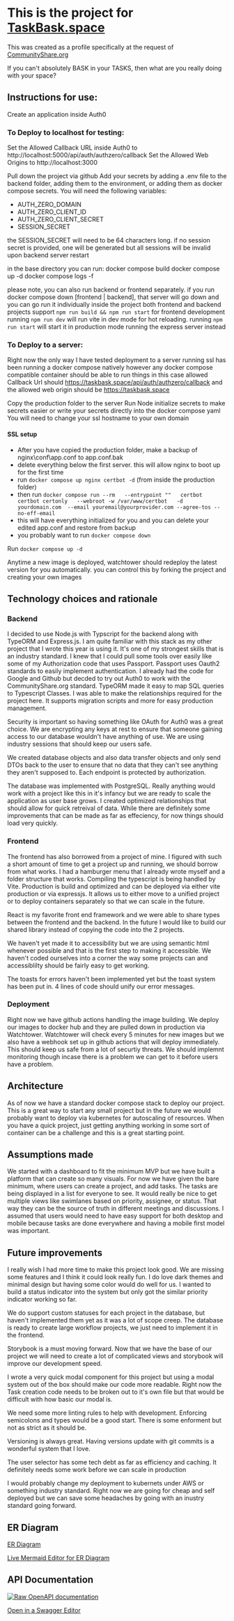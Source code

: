 # This is the project for [TaskBask.space](https://taskbask.space/)
This was created as a profile specifically at the request of [CommunityShare.org](https://www.communityshare.org/)

If you can't absolutely BASK in your TASKS, then what are you really doing with your space?

## Instructions for use:
Create an application inside Auth0

### To Deploy to localhost for testing:
Set the Allowed Callback URL inside Auth0 to http://localhost:5000/api/auth/authzero/callback
Set the Allowed Web Origins to http://localhost:3000

Pull down the project via github
Add your secrets by adding a .env file to the backend folder, adding them to the environment, or adding them as docker compose secrets.  You will need the following variables:
- AUTH_ZERO_DOMAIN
- AUTH_ZERO_CLIENT_ID
- AUTH_ZERO_CLIENT_SECRET
- SESSION_SECRET

the SESSION_SECRET will need to be 64 characters long.  if no session secret is provided, one will be generated but all sessions will be invalid upon backend server restart

in the base directory you can run:
docker compose build
docker compose up -d
docker compose logs -f

please note, you can also run backend or frontend separately.  if you run docker compose down [frontend | backend], that server will go down and you can go run it individually inside the project
both frontend and backend projects support `npm run build && npm run start`
for frontend development running `npm run dev` will run vite in dev mode for hot reloading.  running `npm run start` will start it in production mode running the express server instead


### To Deploy to a server:
Right now the only way I have tested deployment to a server running ssl has been running a docker compose natively however any docker compose compatible container should be able to run things
in this case allowed Callback Url should https://taskbask.space/api/auth/authzero/callback
and the allowed web origin should be https://taskbask.space

Copy the production folder to the server
Run Node initialize secrets to make secrets easier or write your secrets directly into the docker compose yaml
You will need to change your ssl hostname to your own domain

#### SSL setup
- After you have copied the production folder, make a backup of nginx\conf\app.conf to app.conf.bak
- delete everything below the first server.  this will allow nginx to boot up for the first time
- run `docker compose up nginx certbot -d` (from inside the production folder)
- then run `docker compose run --rm   --entrypoint ""   certbot certbot certonly   --webroot -w /var/www/certbot   -d yourdomain.com  --email youremail@yourprovider.com --agree-tos --no-eff-email`
- this will have everything initialized for you and you can delete your edited app.conf and restore from backup
- you probably want to run `docker compose down`


Run `docker compose up -d`

Anytime a new image is deployed, watchtower should redeploy the latest version for you automatically.  you can control this by forking the project and creating your own images

## Technology choices and rationale

### Backend
I decided to use Node.js with Typscript for the backend along with TypeORM and Express.js.  I am quite familiar with this stack as my other project that I wrote this year is using it.  It's one of my strongest skills that is an industry standard.  I knew that I could pull some tools over easily like some of my Authorization code that uses Passport.  Passport uses Oauth2 standards to easily implement authentication.  I already had the code for Google and Github but decded to try out Auth0 to work with the CommunityShare.org standard.  TypeORM made it easy to map SQL queries to Typescript Classes.  I was able to make the relationships required for the project here.  It supports migration scripts and more for easy production management.

Security is important so having something like OAuth for Auth0 was a great choice.  We are encrypting any keys at rest to ensure that someone gaining access to our database wouldn't have anything of use.  We are using industry sessions that should keep our users safe.

We created database objects and also data transfer objects and only send DTOs back to the user to ensure that no data that they can't see anything they aren't supposed to.  Each endpoint is protected by authorization.

The database was implemented with PostgreSQL.  Really anything would work with a project like this in it's infancy but we are ready to scale the application as user base grows.  I created optimized relationships that should allow for quick retreival of data.  While there are definitely some improvements that can be made as far as effeciency, for now things should load very quickly.

### Frontend
The frontend has also borrowed from a project of mine.  I figured with such a short amount of time to get a project up and running, we should borrow from what works.  I had a hamburger menu that I already wrote myself and a folder structure that works.  Compiling the typescript is being handled by Vite.  Production is build and optimized and can be deployed via either vite production or via expressjs.  It allows us to either move to a unified project or to deploy containers separately so that we can scale in the future. 

React is my favorite front end framework and we were able to share types between the frontend and the backend.  In the future I would like to build our shared library instead of copying the code into the 2 projects.

We haven't yet made it to accessibility but we are using semantic html whenever possible and that is the first step to making it accessible.  We haven't coded ourselves into a corner the way some projects can and accessiblilty should be fairly easy to get working.

The toasts for errors haven't been implemented yet but the toast system has been put in.  4 lines of code should unify our error messages.

### Deployment
Right now we have github actions handling the image building.  We deploy our images to docker hub and they are pulled down in production via Watchtower.  Watchtower will check every 5 minutes for new images but we also have a webhook set up in github actions that will deploy immediately.  This should keep us safe from a lot of securtiy threats.  We should implemnt monitoring though incase there is a problem we can get to it before users have a problem.

## Architecture
As of now we have a standard docker compose stack to deploy our project.  This is a great way to start any small project but in the future we would probably want to deploy via kubernetes for autoscaling of resources.  When you have a quick project, just getting anything working in some sort of container can be a challenge and this is a great starting point.

## Assumptions made
We started with a dashboard to fit the minimum MVP but we have built a platform that can create so many visuals.  For now we have given the bare minimum, where users can create a project, and add tasks.  The tasks are being displayed in a list for everyone to see.  It would really be nice to get multiple views like swimlanes based on priority, assignee, or status.  That way they can be the source of truth in different meetings and discussions.  I assumed that users would need to have easy support for both desktop and mobile because tasks are done everywhere and having a mobile first model was important.

## Future improvements
I really wish I had more time to make this project look good.  We are missing some features and I think it could look really fun.  I do love dark themes and minimal design but having some color would do well for us.  I wanted to build a status indicator into the system but only got the similar priority indicator working so far.

We do support custom statuses for each project in the database, but haven't implemented them yet as it was a lot of scope creep.  The database is ready to create large workflow projects, we just need to implement it in the frontend.

Storybook is a must moving forward.  Now that we have the base of our project we will need to create a lot of complicated views and storybook will improve our development speed.

I wrote a very quick modal component for this project but using a modal system out of the box should make our code more readable.  Right now the Task creation code needs to be broken out to it's own file but that would be difficult with how basic our modal is.

We need some more linting rules to help with development.  Enforcing semicolons and types would be a good start.  There is some enforment but not as strict as it should be.

Versioning is always great.  Having versions update with git commits is a wonderful system that I love.

The user selector has some tech debt as far as efficiency and caching.  It definitely needs some work before we can scale in production

I would probably change my deployment to kubernets under AWS or something industry standard.  Right now we are going for cheap and self deployed but we can save some headaches by going with an inustry standard going forward.

## ER Diagram
[ER Diagram](./documentation/mermaid-diagram.png)

[Live Mermaid Editor for ER Diagram](https://mermaid.live/edit#pako:eNqtVm1P4kAQ_iubTUwkqYb3Qr8Z6Ck5RQ_hvFxImqUdYZV2e9tdo1L_-223tFQoSu5M4MPsPPPsPDPTaVfYZR5gCwPvUzLnxJ8GCImZIyPgEYrjkxO2SmxBoscIWWiKSRTReQDgUA8d39pjNJxcXlam-NNAlwMR4Dmzlz2hIWcP4Iry6LVTh_bObntnffvDyAwfCSJUToeTbCLK0kidmmBk345Hg974oDR88GeqMAsaHpDJdg33kSS4HYZ3HKvEQkhKhVK_m--p_US4uyAcESkWzitwlrBM8WQ4-DGxDbSEANVbrTSfDTogPihU4q3Vq4bu3jYGfEKXa5CiSEEGGgz79q8MK-BZIKXpni7BCakrJAdH8iSsSPkQsWCW4xJrC5CrcF2IojF7hGBX3g1nT9QDvr6a-qBa6IfiFWXzSMSuT4ZewfeWVzXv8CeFLZaqUy3T70HkchoKuiPri3LczPGeXLVdmMNv-zV0qllyNBCI8byeR0doEtA_EiIrPzjecBqapILSwUJPlCC5lZ-TIMpj9T0fB-epbOSnz-rBmpXCd83RiOKO05CSKdbAzTrYZcrqKKhYFobhH6bAk-AkvS5PBALpK02UcSpeFOTy-i6-svuDyVV8MTi_iCejc3s4Rsce3BO5FCj1VcrkvF_R-5R_1YAW19n_9StbhLtuXRzOdAOu74b2KFbqx9ej-OfAvrNHm6qkx5UsLh_sPXO9vnFrOlNFTpj8U7BWjg0859TDluASDOwDV1tSmVirnmKxAPUM4GSle4Q_JjkkMSEJfjPmZ2GcyfkCW_dkGSkrLe76pZ2fcgjUA9FjMhDYqjXbTc2CrRV-xlbTPDXNdrteN816vdbuGPgFWycKdWo2u41Wt9aodlrdRufNwK_63tpptauAjUa1YbZrrW7LwOBRwfhV-tGgvx3e_gK4hLQc)

## API Documentation

[![Raw OpenAPI documentation](https://img.shields.io/badge/OpenAPI-Spec-blue)](./docs/openapi.yaml)

[Open in a Swagger Editor](https://editor.swagger.io/?url=https://raw.githubusercontent.com/oconnecp/taskbask-space/blob/main/documentation/openapi.yaml)